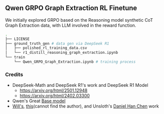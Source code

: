 ## Qwen GRPO Graph Extraction RL Finetune

We initially explored GRPO based on the Reasoning model synthetic CoT Graph Extraction data, with LLM involved in the reward function.

```bash
.
├── LICENSE
├── ground_truth_gen # data gen via DeepSeek R1
│   ├── polished_rl_training_data.csv
│   └── r1_distill_reasoning_graph_extraction.ipynb
└── train
    └── Qwen_GRPO_Graph_Extraction.ipynb # training process
```



### Credits

- DeepSeek-Math and DeepSeek R1's work and DeepSeek R1 Model
  - https://arxiv.org/html/2501.12948
  - https://arxiv.org/html/2402.03300
- Qwen's Great [Base model](https://huggingface.co/Qwen/Qwen2.5-3B)
- [Will's](https://x.com/willccbb), [this](https://colab.research.google.com/drive/1bfhs1FMLW3FGa8ydvkOZyBNxLYOu0Hev?usp=sharing)(cannot find the author), and Unsloth's [Daniel Han Chen](https://colab.research.google.com/github/unslothai/notebooks/blob/main/nb/Qwen2.5_(3B)-GRPO.ipynb#scrollTo=SDKIhhvN6lAF) work